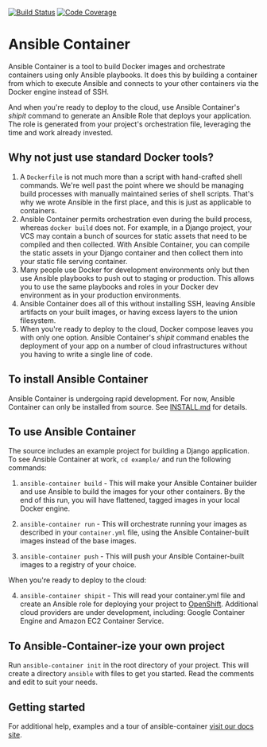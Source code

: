 [![Build Status](https://travis-ci.org/ansible/ansible-container.svg)](https://travis-ci.org/ansible/ansible-container)
[![Code Coverage](https://codecov.io/gh/ansible/ansible-container/coverage.svg)](https://codecov.io/gh/ansible/ansible-container)

# Ansible Container

Ansible Container is a tool to build Docker images and orchestrate containers 
using only Ansible playbooks. It does this by building a container from which
to execute Ansible and connects to your other containers via the Docker engine
instead of SSH.

And when you're ready to deploy to the cloud, use Ansible Container's *shipit* 
command to generate an Ansible Role that deploys your application. The role is 
generated from your project's orchestration file, leveraging the time
and work already invested.

## Why not just use standard Docker tools?

1. A `Dockerfile` is not much more than a script with hand-crafted shell commands. 
We're well past the point where we should be managing build processes
with manually maintained series of shell scripts. That's why we wrote Ansible
in the first place, and this is just as applicable to containers.
2. Ansible Container permits orchestration even during the build process, whereas
`docker build` does not. For example, in a Django project, your VCS may contain
a bunch of sources for static assets that need to be compiled and then 
collected. With Ansible Container, you can compile the static assets in your Django
container and then collect them into your static file serving container.
3. Many people use Docker for development environments only but then use
Ansible playbooks to push out to staging or production. This allows you to use
the same playbooks and roles in your Docker dev environment as in your production
environments.
4. Ansible Container does all of this without installing SSH, leaving Ansible 
artifacts on your built images, or having excess layers to the union filesystem.
5. When you're ready to deploy to the cloud, Docker compose leaves you with only one 
option. Ansible Container's *shipit* command enables the deployment of your app on
a number of cloud infrastructures without you having to write a single
line of code.

## To install Ansible Container

Ansible Container is undergoing rapid development. For now, Ansible Container can only be installed from source. See [INSTALL.md](./INSTALL.md) for details.

## To use Ansible Container

The source includes an example project for building a Django application. To see Ansible Container at work, `cd example/` and run the following commands:

1. `ansible-container build` - This will make your Ansible Container builder and
use Ansible to build the images for your other containers. By the end of this
run, you will have flattened, tagged images in your local Docker engine.

2. `ansible-container run` - This will orchestrate running your images as described
in your `container.yml` file, using the Ansible Container-built images instead of
the base images.

3. `ansible-container push` - This will push your Ansible Container-built images to a
registry of your choice.

When you're ready to deploy to the cloud:

4. `ansible-container shipit` - This will read your container.yml file and create an Ansible
role for deploying your project to [OpenShift](https://www.openshift.org/). Additional cloud providers 
are under development, including: Google Container Engine and Amazon EC2 Container Service.

## To Ansible-Container-ize your own project

Run `ansible-container init` in the root directory of your project. This will create
a directory `ansible` with files to get you started. Read the comments and
edit to suit your needs.

## Getting started

For additional help, examples and a tour of ansible-container 
[visit our docs site](http://docs.ansible.com/ansible-container/).

